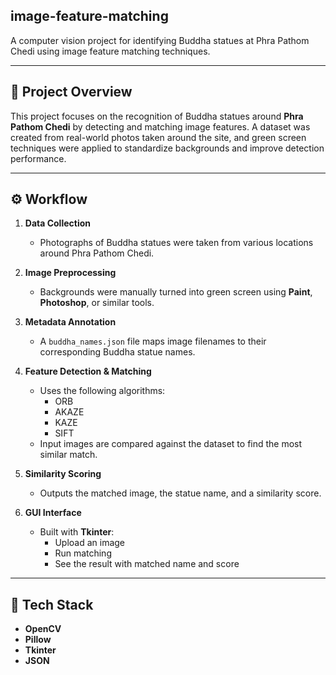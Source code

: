 ## image-feature-matching

A computer vision project for identifying Buddha statues at Phra Pathom Chedi using image feature matching techniques.

--- 

## 🎯 **Project Overview**

This project focuses on the recognition of Buddha statues around **Phra Pathom Chedi** by detecting and matching image features. A dataset was created from real-world photos taken around the site, and green screen techniques were applied to standardize backgrounds and improve detection performance.

--- 

## ⚙️ **Workflow**

1. **Data Collection**  
   - Photographs of Buddha statues were taken from various locations around Phra Pathom Chedi.

2. **Image Preprocessing**  
   - Backgrounds were manually turned into green screen using **Paint**, **Photoshop**, or similar tools.

3. **Metadata Annotation**  
   - A `buddha_names.json` file maps image filenames to their corresponding Buddha statue names.

4. **Feature Detection & Matching**  
   - Uses the following algorithms:
     - ORB
     - AKAZE
     - KAZE
     - SIFT  
   - Input images are compared against the dataset to find the most similar match.

5. **Similarity Scoring**  
   - Outputs the matched image, the statue name, and a similarity score.

6. **GUI Interface**  
   - Built with **Tkinter**:
     - Upload an image
     - Run matching
     - See the result with matched name and score

--- 

## 🔧 **Tech Stack**

- **OpenCV**
- **Pillow**
- **Tkinter**
- **JSON**
